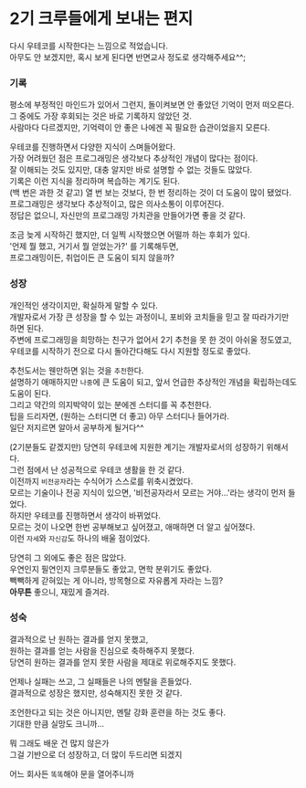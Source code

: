 # 2기 크루들에게 보내는 편지
다시 우테코를 시작한다는 느낌으로 적었습니다.<br>
아무도 안 보겠지만, 혹시 보게 된다면 반면교사 정도로 생각해주세요^^;

### 기록

평소에 부정적인 마인드가 있어서 그런지, 돌이켜보면 안 좋았던 기억이 먼저 떠오른다.<br>
그 중에도 가장 후회되는 것은 바로 기록하지 않았던 것.<br>
사람마다 다르겠지만, 기억력이 안 좋은 나에겐 꼭 필요한 습관이었을지 모른다.

우테코를 진행하면서 다양한 지식이 스며들어왔다.<br>
가장 어려웠던 점은 프로그래밍은 생각보다 추상적인 개념이 많다는 점이다.<br>
잘 이해되는 것도 있지만, 대충 알지만 바로 설명할 수 없는 것들도 많았다. <br>
기록은 이런 지식을 정리하며 복습하는 계기도 된다.<br>
(백 번은 과한 것 같고) 열 번 보는 것보다, 한 번 정리하는 것이 더 도움이 많이 됐었다.<br>
프로그래밍은 생각보다 추상적이고, 많은 의사소통이 이루어진다.<br>
정답은 없으니, 자신만의 프로그래밍 가치관을 만들어가면 좋을 것 같다.

조금 늦게 시작하긴 했지만, 더 일찍 시작했으면 어떨까 하는 후회가 있다.<br>
'언제 뭘 했고, 거기서 뭘 얻었는가?' 를 기록해두면, <br>
프로그래밍이든, 취업이든 큰 도움이 되지 않을까?

### 성장

개인적인 생각이지만, 확실하게 말할 수 있다.<br>
개발자로서 가장 큰 성장을 할 수 있는 과정이니, 포비와 코치들을 믿고 잘 따라가기만 하면 된다.<br>
주변에 프로그래밍을 희망하는 친구가 없어서 2기 추천을 못 한 것이 아쉬울 정도였고,<br>
우테코를 시작하기 전으로 다시 돌아간다해도 다시 지원할 정도로 좋았다.<br>

추천도서는 웬만하면 읽는 것을 `추천`한다.<br>
설명하기 애매하지만 `나중`에 큰 도움이 되고, 앞서 언급한 추상적인 개념을 확립하는데도 도움이 된다.<br>
그리고 약간의 의지박약이 있는 분에겐 스터디를 꼭 추천한다.<br>
팁을 드리자면, (원하는 스터디면 더 좋고) 아무 스터디나 들어가라.<br>
일단 저지르면 알아서 공부하게 될거다^^

(2기분들도 같겠지만) 당연히 우테코에 지원한 계기는 개발자로서의 성장하기 위해서다.<br>
그런 점에서 난 성공적으로 우테코 생활을 한 것 같다.<br>
이전까지 `비전공자`라는 수식어가 스스로를 위축시켰었다.<br>
모르는 기술이나 전공 지식이 있으면, '비전공자라서 모르는 거야...'라는 생각이 먼저 들었다.<br>
하지만 우테코를 진행하면서 생각이 바뀌었다.<br>
모르는 것이 나오면 한번 공부해보고 싶어졌고, 애매하면 더 알고 싶어졌다.<br>
이런 `자세`와 `자신감`도 하나의 배울 점이었다.

당연히 그 외에도 좋은 점은 많았다.<br>
우연인지 필연인지 크루분들도 좋았고, 면학 분위기도 좋았다.<br>
빽빽하게 갇혀있는 게 아니라, 방목형으로 자유롭게 자라는 느낌?<br>
**아무튼** 좋으니, 재밌게 즐겨라.

### 성숙

결과적으로 난 원하는 결과를 얻지 못했고,<br>
원하는 결과를 얻는 사람을 진심으로 축하해주지 못했다.<br>
당연히 원하는 결과를 얻지 못한 사람을 제대로 위로해주지도 못했다.

언제나 실패는 쓰고, 그 실패들은 나의 멘탈을 흔들었다.<br>
결과적으로 성장은 했지만, 성숙해지진 못한 것 같다.

조언한다고 되는 것은 아니지만, 멘탈 강화 훈련을 하는 것도 좋다.<br>
기대한 만큼 실망도 크니까...

뭐 그래도 배운 건 많지 않은가<br>
그걸 기반으로 더 성장하고, 더 많이 두드리면 되겠지

어느 회사든 `똑똑`해야 문을 열어주니까
